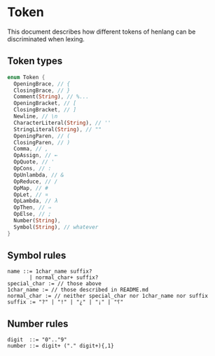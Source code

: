 # Token

This document describes how different tokens of henlang can be discriminated when lexing.

## Token types

```rust
enum Token {
  OpeningBrace, // {
  ClosingBrace, // }
  Comment(String), // %...
  OpeningBracket, // [
  ClosingBracket, // ]
  Newline, // \n
  CharacterLiteral(String), // ''
  StringLiteral(String), // ""
  OpeningParen, // (
  ClosingParen, // )
  Comma, // ,
  OpAssign, // ←
  OpQuote, // '
  OpCons, // :
  OpUnlambda, // &
  OpReduce, // /
  OpMap, // #
  OpLet, // ¤
  OpLambda, // λ
  OpThen, // ⇒
  OpElse, // ;
  Number(String),
  Symbol(String), // whatever
}
```

## Symbol rules

```
name ::= 1char_name suffix?
       | normal_char+ suffix?
special_char := // those above
1char_name := // those described in README.md
normal_char := // neither special_char nor 1char_name nor suffix
suffix := "?" | "!" | "¿" | "¡" | "⸮"
```

## Number rules

```
digit  ::= "0".."9"
number ::= digit+ ("." digit+){,1}
```

